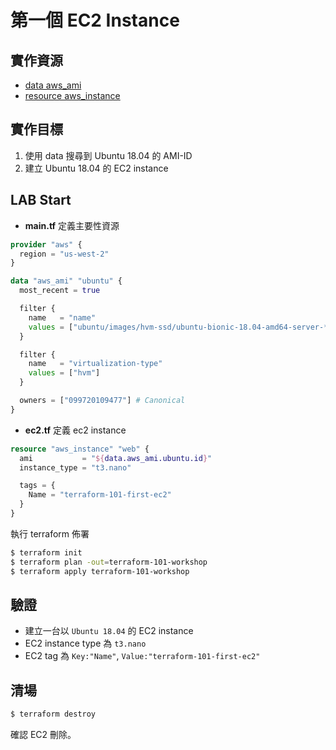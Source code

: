 # 第一個 EC2 Instance

## 實作資源

- [data aws_ami](https://www.terraform.io/docs/providers/aws/d/ami.html)
- [resource aws_instance](https://www.terraform.io/docs/providers/aws/r/instance.html)

## 實作目標

1. 使用 data 搜尋到 Ubuntu 18.04 的 AMI-ID
2. 建立 Ubuntu 18.04 的 EC2 instance

## LAB Start

- **main.tf** 定義主要性資源

```terraform
provider "aws" {
  region = "us-west-2"
}

data "aws_ami" "ubuntu" {
  most_recent = true

  filter {
    name   = "name"
    values = ["ubuntu/images/hvm-ssd/ubuntu-bionic-18.04-amd64-server-*"]
  }

  filter {
    name   = "virtualization-type"
    values = ["hvm"]
  }

  owners = ["099720109477"] # Canonical
}
```

- **ec2.tf** 定義 ec2 instance

```terraform
resource "aws_instance" "web" {
  ami           = "${data.aws_ami.ubuntu.id}"
  instance_type = "t3.nano"

  tags = {
    Name = "terraform-101-first-ec2"
  }
}
```


執行 terraform 佈署

```bash
$ terraform init
$ terraform plan -out=terraform-101-workshop
$ terraform apply terraform-101-workshop
```

## 驗證

- 建立一台以 `Ubuntu 18.04` 的 EC2 instance
- EC2 instance type 為 `t3.nano`
- EC2 tag 為 `Key:"Name"`, `Value:"terraform-101-first-ec2"`

## 清場

```bash
$ terraform destroy
```

確認 EC2 刪除。 